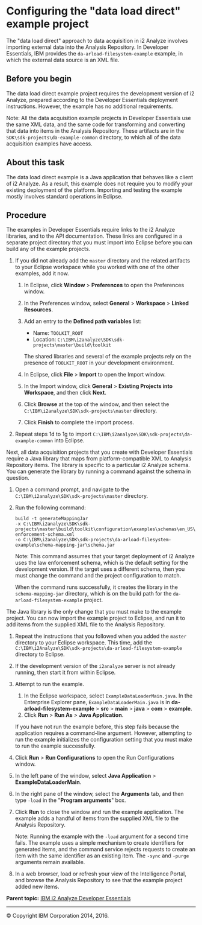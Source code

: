 Configuring the "data load direct" example project
==================================================

The "data load direct" approach to data acquisition in i2 Analyze involves importing external data into the Analysis Repository. In Developer Essentials, IBM provides the `da-arload-filesystem-example` example, in which the external data source is an XML file.

Before you begin
----------------

The data load direct example project requires the development version of i2 Analyze, prepared according to the Developer Essentials deployment instructions. However, the example has no additional requirements.

Note: All the data acquisition example projects in Developer Essentials use the same XML data, and the same code for transforming and converting that data into items in the Analysis Repository. These artifacts are in the `SDK\sdk-projects\da-example-common` directory, to which all of the data acquisition examples have access.

About this task
---------------

The data load direct example is a Java application that behaves like a client of i2 Analyze. As a result, this example does not require you to modify your existing deployment of the platform. Importing and testing the example mostly involves standard operations in Eclipse.

Procedure
---------

The examples in Developer Essentials require links to the i2 Analyze libraries, and to the API documentation. These links are configured in a separate project directory that you must import into Eclipse before you can build any of the example projects.

1.  If you did not already add the `master` directory and the related artifacts to your Eclipse workspace while you worked with one of the other examples, add it now.
    1.  In Eclipse, click **Window** &gt; **Preferences** to open the Preferences window.
    2.  In the Preferences window, select **General** &gt; **Workspace** &gt; **Linked Resources**.
    3.  Add an entry to the **Defined path variables** list:

        -   Name: `TOOLKIT_ROOT`
        -   Location: `C:\IBM\i2analyze\SDK\sdk-projects\master\build\toolkit`

        The shared libraries and several of the example projects rely on the presence of `TOOLKIT_ROOT` in your development environment.

    4.  In Eclipse, click **File** &gt; **Import** to open the Import window.
    5.  In the Import window, click **General** &gt; **Existing Projects into Workspace**, and then click **Next**.
    6.  Click **Browse** at the top of the window, and then select the `C:\IBM\i2analyze\SDK\sdk-projects\master` directory.
    7.  Click **Finish** to complete the import process.

2.  Repeat steps 1d to 1g to import `C:\IBM\i2analyze\SDK\sdk-projects\da-example-common` into Eclipse.

Next, all data acquisition projects that you create with Developer Essentials require a Java library that maps from platform-compatible XML to Analysis Repository items. The library is specific to a particular i2 Analyze schema. You can generate the library by running a command against the schema in question.

1.  Open a command prompt, and navigate to the `C:\IBM\i2analyze\SDK\sdk-projects\master` directory.
2.  Run the following command:

    ``` pre
    build -t generateMappingJar 
    -x C:\IBM\i2analyze\SDK\sdk-projects\master\build\toolkit\configuration\examples\schemas\en_US\law-enforcement-schema.xml
    -o C:\IBM\i2analyze\SDK\sdk-projects\da-arload-filesystem-example\schema-mapping-jar\schema.jar
    ```

    Note: This command assumes that your target deployment of i2 Analyze uses the law enforcement schema, which is the default setting for the development version. If the target uses a different schema, then you must change the command and the project configuration to match.

    When the command runs successfully, it creates the library in the `schema-mapping-jar` directory, which is on the build path for the `da-arload-filesystem-example` project.

The Java library is the only change that you must make to the example project. You can now import the example project to Eclipse, and run it to add items from the supplied XML file to the Analysis Repository.

1.  Repeat the instructions that you followed when you added the `master` directory to your Eclipse workspace. This time, add the `C:\IBM\i2Analyze\SDK\sdk-projects\da-arload-filesystem-example` directory to Eclipse.
2.  If the development version of the `i2analyze` server is not already running, then start it from within Eclipse.
3.  Attempt to run the example.
    1.  In the Eclipse workspace, select `ExampleDataLoaderMain.java`. In the Enterprise Explorer pane, `ExampleDataLoaderMain.java` is in **da-arload-filesystem-example** &gt; **src** &gt; **main** &gt; **java** &gt; **com** &gt; **example**.
    2.  Click **Run** &gt; **Run As** &gt; **Java Application**.

    If you have not run the example before, this step fails because the application requires a command-line argument. However, attempting to run the example initializes the configuration setting that you must make to run the example successfully.
4.  Click **Run** &gt; **Run Configurations** to open the Run Configurations window.
5.  In the left pane of the window, select **Java Application** &gt; **ExampleDataLoaderMain**.
6.  In the right pane of the window, select the **Arguments** tab, and then type `-load` in the "**Program arguments**" box.
7.  Click **Run** to close the window and run the example application. The example adds a handful of items from the supplied XML file to the Analysis Repository.

    Note: Running the example with the `-load` argument for a second time fails. The example uses a simple mechanism to create identifiers for generated items, and the command service rejects requests to create an item with the same identifier as an existing item. The `-sync` and `-purge` arguments remain available.

8.  In a web browser, load or refresh your view of the Intelligence Portal, and browse the Analysis Repository to see that the example project added new items.

**Parent topic:** <a href="developer_essentials_welcome.md" class="link" title="IBM i2 Analyze Developer Essentials contains tools, libraries, and examples that enable development and deployment of custom extensions to i2 Analyze.">IBM i2 Analyze Developer Essentials</a>

------------------------------------------------------------------------

© Copyright IBM Corporation 2014, 2016.


